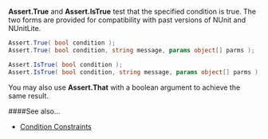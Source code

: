 **Assert.True** and **Assert.IsTrue** test that the specified condition is true.
The two forms are provided for compatibility with past versions of NUnit and
NUnitLite.

```C#
Assert.True( bool condition );
Assert.True( bool condition, string message, params object[] parms );

Assert.IsTrue( bool condition );
Assert.IsTrue( bool condition, string message, params object[] parms );
```

You may also use **Assert.That** with a boolean argument to achieve the
same result.

####See also...
 * [Condition Constraints](constraints#condition-constraints)
